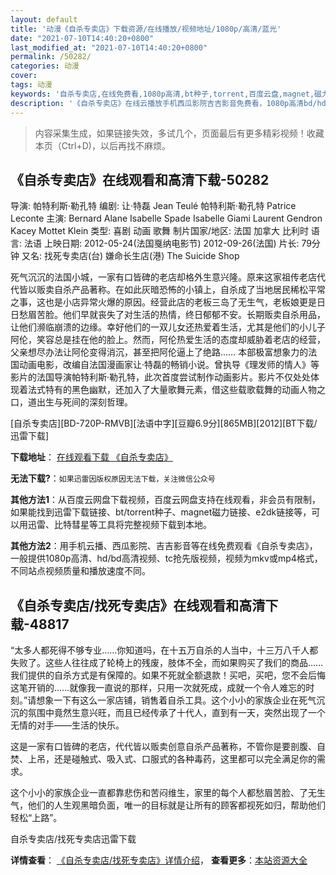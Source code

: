 ```yaml
---
layout: default
title: '动漫《自杀专卖店》下载资源/在线播放/视频地址/1080p/高清/蓝光'
date: "2021-07-10T14:40:20+0800"
last_modified_at: "2021-07-10T14:40:20+0800"
permalink: /50282/
categories: 动漫
cover:
tags: 动漫
keywords: '自杀专卖店,在线免费看,1080p高清,bt种子,torrent,百度云盘,magnet,磁力链,迅雷下载资源'
description: '《自杀专卖店》在线云播放手机西瓜影院吉吉影音免费看，1080p高清bd/hd未删减完整版和tc抢先枪版，mkv/mp4格式，附带bt/torrent种子、magnet/磁力链、百度云盘、网盘资源迅雷下载链接'
---
```


>内容采集生成，如果链接失效，多试几个，页面最后有更多精彩视频！收藏本页（Ctrl+D)，以后再找不麻烦。


## 《自杀专卖店》在线观看和高清下载-50282

导演: 帕特利斯·勒孔特 编剧: 让·特磊 Jean Teulé 帕特利斯·勒孔特 Patrice Leconte 主演: Bernard Alane Isabelle Spade Isabelle Giami Laurent Gendron Kacey Mottet Klein 类型: 喜剧 动画 歌舞 制片国家/地区: 法国 加拿大 比利时 语言: 法语 上映日期: 2012-05-24(法国戛纳电影节) 2012-09-26(法国) 片长: 79分钟 又名: 找死专卖店(台) 嫌命长生店(港) The Suicide Shop

死气沉沉的法国小城，一家有口皆碑的老店却格外生意兴隆。原来这家祖传老店代代皆以贩卖自杀产品著称。在如此灰暗恐怖的小镇上，自杀成了当地居民稀松平常之事，这也是小店异常火爆的原因。经营此店的老板三岛了无生气，老板娘更是日日愁眉苦脸。他们早就丧失了对生活的热情，终日郁郁不安。长期贩卖自杀用品，让他们濒临崩溃的边缘。幸好他们的一双儿女还热爱着生活，尤其是他们的小儿子阿伦，笑容总是挂在他的脸上。然而，阿伦热爱生活的态度却威胁着老店的经营，父亲想尽办法让阿伦变得消沉，甚至把阿伦逼上了绝路…… 本部极富想象力的法国动画电影，改编自法国漫画家让·特磊的畅销小说。曾执导《理发师的情人》等影片的法国导演帕特利斯·勒孔特，此次首度尝试制作动画影片。影片不仅处处体现着法式特有的黑色幽默，还加入了大量歌舞元素，借这些载歌载舞的动画人物之口，道出生与死间的深刻哲理。


[自杀专卖店][BD-720P-RMVB][法语中字][豆瓣6.9分][865MB][2012][BT下载/迅雷下载]

**下载地址**： [在线观看下载 《自杀专卖店》](https://www.btdx8.com/torrent/the_suicide_shop_2012.html) 


**无法下载?**：`如果迅雷因版权原因无法下载，关注微信公众号 `

**其他方法1**：从百度云网盘下载视频，百度云网盘支持在线观看，非会员有限制，如果能找到迅雷下载链接、bt/torrent种子、magnet磁力链接、e2dk链接等，可以用迅雷、比特彗星等工具将完整视频下载到本地。

**其他方法2**：用手机云播、西瓜影院、吉吉影音等在线免费观看《自杀专卖店》，一般提供1080p高清、hd/bd高清视频、tc抢先版视频，视频为mkv或mp4格式，不同站点视频质量和播放速度不同。


## 《自杀专卖店/找死专卖店》在线观看和高清下载-48817

“太多人都死得不够专业……你知道吗，在十五万自杀的人当中，十三万八千人都失败了。这些人往往成了轮椅上的残废，肢体不全，而如果购买了我们的商品&hellip;…我们提供的自杀方式是有保障的。如果不死就全额退款！买吧，买吧，您不会后悔这笔开销的&hellip;…就像我一直说的那样，只用一次就死成，成就一个令人难忘的时刻。&rdquo;请想象一下有这么一家店铺，销售着自杀工具。这个小小的家族企业在死气沉沉的氛围中竟然生意兴旺，而且已经传承了十代人，直到有一天，突然出现了一个无情的对手——生活的快乐。</p>这是一家有口皆碑的老店，代代皆以贩卖创意自杀产品著称，不管你是要剖腹、自焚、上吊，还是碰触式、吸入式、口服式的各种毒药，这里都可以完全满足你的需求。</p>这个小小的家族企业一直都靠悲伤和苦闷维生，家里的每个人都愁眉苦脸、了无生气，他们的人生观黑暗负面，唯一的目标就是让所有的顾客都视死如归，帮助他们轻松“上路”。</p>


自杀专卖店/找死专卖店迅雷下载

**详情查看**： [《自杀专卖店/找死专卖店》详情介绍](/movie/48817/)， **查看更多**：[本站资源大全](/movie/t/all/)

